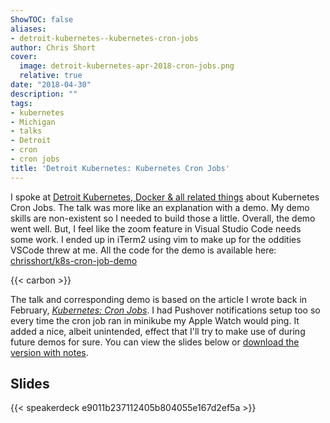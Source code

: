 ```yaml
---
ShowTOC: false
aliases:
- detroit-kubernetes--kubernetes-cron-jobs
author: Chris Short
cover:
  image: detroit-kubernetes-apr-2018-cron-jobs.png
  relative: true
date: "2018-04-30"
description: ""
tags:
- kubernetes
- Michigan
- talks
- Detroit
- cron
- cron jobs
title: 'Detroit Kubernetes: Kubernetes Cron Jobs'
---
```


I spoke at [Detroit Kubernetes, Docker & all related things](https://www.meetup.com/Detroit-Kubernetes-Docker-all-things-Cloud-Native/events/249593802/) about Kubernetes Cron Jobs. The talk was more like an explanation with a demo. My demo skills are non-existent so I needed to build those a little. Overall, the demo went well. But, I feel like the zoom feature in Visual Studio Code needs some work. I ended up in iTerm2 using vim to make up for the oddities VSCode threw at me. All the code for the demo is available here: [chrisshort/k8s-cron-job-demo](https://gitlab.com/chrisshort/k8s-cron-job-demo)

{{< carbon >}}

The talk and corresponding demo is based on the article I wrote back in February, [*Kubernetes: Cron Jobs*](/kubernetes-cron-jobs/). I had Pushover notifications setup too so every time the cron job ran in minikube my Apple Watch would ping. It added a nice, albeit unintended, effect that I'll try to make use of during future demos for sure. You can view the slides below or [download the version with notes](https://shortcdn.com/chrisshort/pdf/Kubernetes-Cron-Jobs-Notes.pdf).

## Slides

{{< speakerdeck e9011b237112405b804055e167d2ef5a >}}
